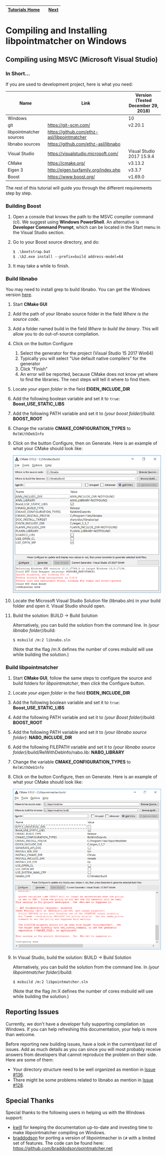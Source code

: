| [Tutorials Home](index.md)    | | [Next](Datafilters.md) |
| ------------- |:-------------:| -----:|

# Compiling and Installing libpointmatcher on Windows

## Compiling using MSVC (Microsoft Visual Studio)

### In Short...

If you are used to development project, here is what you need:


| Name   | Link | Version <br> (Tested December 29, 2018)|
| ------ | ---- | ------------- |
| Windows |  | 10 |
|  git | <https://git-scm.com/> | v2.20.1 |
|  libpointmatcher sources | <https://github.com/ethz-asl/libpointmatcher> |  |
| libnabo sources | <https://github.com/ethz-asl/libnabo> |  |
| Visual Studio |  <https://visualstudio.microsoft.com/>  | Visual Studio 2017 15.9.4 |
| CMake | <https://cmake.org/> | v3.13.2 |
| Eigen 3 | <http://eigen.tuxfamily.org/index.php> | v3.3.7 |
| Boost | <https://www.boost.org/> | v1.69.0 |

The rest of this tutorial will guide you through the different requirements step by step.

### Building Boost
1. Open a console that knows the path to the MSVC compiler command (cl). We suggest using **Windows PowerShell**. An alternative is **Developer Command Prompt**, which can be located in the Start menu in the Visual Studio section.
1. Go to your Boost source directory, and do:

    ```
    $ .\bootstrap.bat
    $ .\b2.exe install --prefix=build address-model=64
    ```

1. It may take a while to finish.


### Build libnabo
You may need to install grep to build libnabo. You can get the Windows version [here](http://gnuwin32.sourceforge.net/packages/grep.htm).

1. Start **CMake GUI**

1. Add the path of your libnabo source folder in the field _Where is the source code_.
1. Add a folder named build in the field _Where to build the binary_. This will allow you to do out-of-source compilation.
1. Click on the button Configure
    1. Select the generator for the project (Visual Studio 15 2017 Win64)
    1. Typically you will select "Use default native compilers" for the generator
    1. Click "Finish"
    1. An error will be reported, because CMake does not know yet where to find the libraries. The next steps will tell it where to find them.

1. Locate _your eigen folder_ in the field **EIGEN_INCLUDE_DIR**

1. Add the following boolean variable and set it to `true`: **Boost_USE_STATIC_LIBS**

1. Add the following PATH variable and set it to _(your boost folder)_/build: **BOOST_ROOT**

1. Change the variable **CMAKE_CONFIGURATION_TYPES** to `RelWithDebInfo`

1. Click on the button Configure, then on Generate. Here is an example of what your CMake should look like:

	![alt text](images/win_cmake_libnabo.png "CMake libnabo")


1. Locate the Microsoft Visual Studio Solution file (libnabo.sln) in your build folder and open it. Visual Studio should open.

1. Build the solution: BUILD -> Build Solution

    Alternatively, you can build the solution from the command line. In _(your libnabo folder)_/build:

    ```
    $ msbuild /m:2 libnabo.sln
    ```

    (Note that the flag /m:X defines the number of cores msbuild will use while building the solution.)


### Build libpointmatcher
1. Start **CMake GUI**, follow the same steps to configure the source and build folders for _libpointmatcher_, then click the Configure button.

1. Locate _your eigen folder_ in the field **EIGEN_INCLUDE_DIR**

1. Add the following boolean variable and set it to `true`: **Boost_USE_STATIC_LIBS**

1. Add the following PATH variable and set it to _(your Boost folder)_/build: **BOOST_ROOT**

1. Add the following PATH variable and set it to _(your libnabo source folder)_: **NABO_INCLUDE_DIR**

1. Add the following FILEPATH variable and set it to _(your libnabo source folder)_/build/RelWithDebInfo/nabo.lib: **NABO_LIBRARY**

1. Change the variable **CMAKE_CONFIGURATION_TYPES** to `RelWithDebInfo`

1. Click on the button Configure, then on Generate. Here is an example of what your CMake should look like:

	![alt text](images/win_cmake_libpointmatcher.png "CMake libpointmatcher")

1. In Visual Studio, build the solution: BUILD -> Build Solution

    Alternatively, you can build the solution from the command line. In _(your libpointmatcher folder)_/build:

    ```
    $ msbuild /m:2 libpointmatcher.sln
    ```

    (Note that the flag /m:X defines the number of cores msbuild will use while building the solution.)


## Reporting Issues

Currently, we don't have a developer fully supporting compilation on Windows. If you can help refreshing this documentation, your help is more than welcome.

Before reporting new building issues, have a look in the current/past list of issues. Add as much details as you can since you will most probably receive answers from developers that cannot reproduce the problem on their side. Here are some of them:

- Your directory structure need to be well organized as mention in [Issue #136](https://github.com/ethz-asl/libpointmatcher/issues/136).
- There might be some problems related to libnabo as mention in [Issue #128](https://github.com/ethz-asl/libpointmatcher/issues/118).

## Special Thanks

Special thanks to the following users in helping us with the Windows support:

- [kwill](https://github.com/kwill) for keeping the documentation up-to-date and investing time to make libpointmatcher compiling on Windows.
- [braddodson](https://github.com/braddodson) for porting a version of libpointmacher in `C#` with a limited set of features. The code can be found here: https://github.com/braddodson/pointmatcher.net


